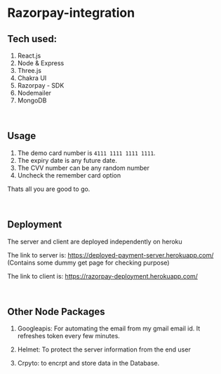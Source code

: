 # Razorpay-integration

## Tech used:

1. React.js
2. Node & Express 
3. Three.js
4. Chakra UI
5. Razorpay - SDK
6. Nodemailer
7. MongoDB

<br>

## Usage 

1. The demo card number is `4111 1111 1111 1111`.
2. The expiry date is any future date.
3. The CVV number can be any random number
4. Uncheck the remember card option 

Thats all you are good to go.

<br>

## Deployment 

The server and client are deployed independently on heroku

The link to server is: https://deployed-payment-server.herokuapp.com/ (Contains some dummy get page for checking purpose)

The link to client is: https://razorpay-deployment.herokuapp.com/

<br>

## Other Node Packages

1. Googleapis: For automating the email from my gmail email id. It refreshes token every few minutes.

2. Helmet: To protect the server information from the end user

3. Crpyto: to encrpt and store data in the Database.